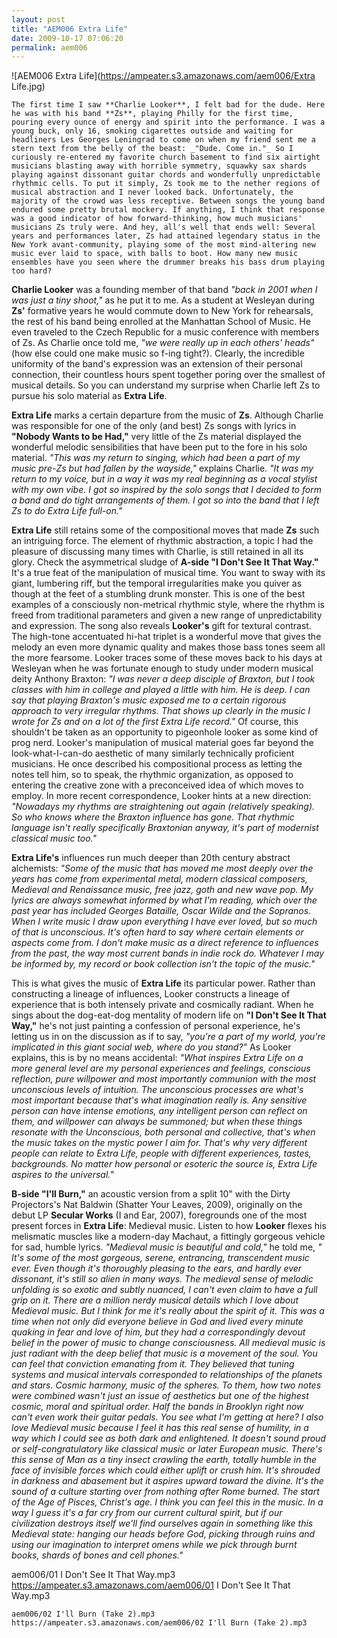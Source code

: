 ```yaml
---
layout: post
title: "AEM006 Extra Life"
date: 2009-10-17 07:06:20
permalink: aem006
---
```

![AEM006 Extra Life](https://ampeater.s3.amazonaws.com/aem006/Extra Life.jpg)

    The first time I saw **Charlie Looker**, I felt bad for the dude. Here he was with his band **Zs**, playing Philly for the first time, pouring every ounce of energy and spirit into the performance. I was a young buck, only 16, smoking cigarettes outside and waiting for headliners Les Georges Leningrad to come on when my friend sent me a stern text from the belly of the beast: _"Dude. Come in."_ So I curiously re-entered my favorite church basement to find six airtight musicians blasting away with horrible symmetry, squawky sax shards playing against dissonant guitar chords and wonderfully unpredictable rhythmic cells. To put it simply, Zs took me to the nether regions of musical abstraction and I never looked back. Unfortunately, the majority of the crowd was less receptive. Between songs the young band endured some pretty brutal mockery. If anything, I think that response was a good indicator of how forward-thinking, how much musicians' musicians Zs truly were. And hey, all's well that ends well: Several years and performances later, Zs had attained legendary status in the New York avant-community, playing some of the most mind-altering new music ever laid to space, with balls to boot. How many new music ensembles have you seen where the drummer breaks his bass drum playing too hard?

**Charlie Looker** was a founding member of that band _"back in 2001 when I was just a tiny shoot,"_ as he put it to me. As a student at Wesleyan during **Zs'** formative years he would commute down to New York for rehearsals, the rest of his band being enrolled at the Manhattan School of Music. He even traveled to the Czech Republic for a music conference with members of Zs. As Charlie once told me, _"we were really up in each others' heads"_ (how else could one make music so f-ing tight?). Clearly, the incredible uniformity of the band's expression was an extension of their personal connection, their countless hours spent together poring over the smallest of musical details. So you can understand my surprise when Charlie left Zs to pursue his solo material as **Extra Life**.

**Extra Life** marks a certain departure from the music of **Zs**. Although Charlie was responsible for one of the only (and best) Zs songs with lyrics in **"Nobody Wants to be Had,"** very little of the Zs material displayed the wonderful melodic sensibilities that have been put to the fore in his solo material. _"This was my return to singing, which had been a part of my music pre-Zs but had fallen by the wayside,"_ explains Charlie. _"It was my return to my voice, but in a way it was my real beginning as a vocal stylist with my own vibe. I got so inspired by the solo songs that I decided to form a band and do tight arrangements of them. I got so into the band that I left Zs to do Extra Life full-on."_

**Extra Life** still retains some of the compositional moves that made **Zs** such an intriguing force. The element of rhythmic abstraction, a topic I had the pleasure of discussing many times with Charlie, is still retained in all its glory. Check the asymmetrical sludge of **A-side "I Don't See It That Way."** It's a true feat of the manipulation of musical time. You want to sway with its giant, lumbering riff, but the temporal irregularities make you quiver as though at the feet of a stumbling drunk monster. This is one of the best examples of a consciously non-metrical rhythmic style, where the rhythm is freed from traditional parameters and given a new range of unpredictability and expression. The song also reveals **Looker's** gift for textural contrast. The high-tone accentuated hi-hat triplet is a wonderful move that gives the melody an even more dynamic quality and makes those bass tones seem all the more fearsome. Looker traces some of these moves back to his days at Wesleyan when he was fortunate enough to study under modern musical deity Anthony Braxton: _"I was never a deep disciple of Braxton, but I took classes with him in college and played a little with him. He is deep. I can say that playing Braxton's music exposed me to a certain rigorous approach to very irregular rhythms. That shows up clearly in the music I wrote for Zs and on a lot of the first Extra Life record."_ Of course, this shouldn't be taken as an opportunity to pigeonhole looker as some kind of prog nerd. Looker's manipulation of musical material goes far beyond the look-what-I-can-do aesthetic of many similarly technically proficient musicians. He once described his compositional process as letting the notes tell him, so to speak, the rhythmic organization, as opposed to entering the creative zone with a preconceived idea of which moves to employ. In more recent correspondence, Looker hints at a new direction: _"Nowadays my rhythms are straightening out again (relatively speaking). So who knows where the Braxton influence has gone. That rhythmic language isn't really specifically Braxtonian anyway, it's part of modernist classical music too."_

**Extra Life's** influences run much deeper than 20th century abstract alchemists: _"Some of the music that has moved me most deeply over the years has come from experimental metal, modern classical composers, Medieval and Renaissance music, free jazz, goth and new wave pop. My lyrics are always somewhat informed by what I'm reading, which over the past year has included Georges Bataille, Oscar Wilde and the Sopranos. When I write music I draw upon everything I have ever loved, but so much of that is unconscious. It's often hard to say where certain elements or aspects come from. I don't make music as a direct reference to influences from the past, the way most current bands in indie rock do. Whatever I may be informed by, my record or book collection isn't the topic of the music."_

This is what gives the music of **Extra Life** its particular power. Rather than constructing a lineage of influences, Looker constructs a lineage of experience that is both intensely private and cosmically radiant. When he sings about the dog-eat-dog mentality of modern life on **"I Don't See It That Way,"** he's not just painting a confession of personal experience, he's letting us in on the discussion as if to say, _"you're a part of my world, you're implicated in this giant social web, where do you stand?"_ As Looker explains, this is by no means accidental: _"What inspires Extra Life on a more general level are my personal experiences and feelings, conscious reflection, pure willpower and most importantly communion with the most unconscious levels of intuition. The unconscious processes are what's most important because that's what imagination really is. Any sensitive person can have intense emotions, any intelligent person can reflect on them, and willpower can always be summoned; but when these things resonate with the Unconscious, both personal and collective, that's when the music takes on the mystic power I aim for. That's why very different people can relate to Extra Life, people with different experiences, tastes, backgrounds. No matter how personal or esoteric the source is, Extra Life aspires to the universal."_

**B-side "I'll Burn,"** an acoustic version from a split 10" with the Dirty Projectors's Nat Baldwin (Shatter Your Leaves, 2009), originally on the debut LP **Secular Works** (I and Ear, 2007), foregrounds one of the most present forces in **Extra Life**: Medieval music. Listen to how **Looker** flexes his melismatic muscles like a modern-day Machaut, a fittingly gorgeous vehicle for sad, humble lyrics. _"Medieval music is beautiful and cold,"_ he told me, _" It's some of the most gorgeous, serene, entrancing, transcendent music ever. Even though it's thoroughly pleasing to the ears, and hardly ever dissonant, it's still so alien in many ways. The medieval sense of melodic unfolding is so exotic and subtly nuanced, I can't even claim to have a full grip on it. There are a million nerdy musical details which I love about Medieval music. But I think for me it's really about the spirit of it. This was a time when not only did everyone believe in God and lived every minute quaking in fear and love of him, but they had a correspondingly devout belief in the power of music to change consciousness. All medieval music is just radiant with the deep belief that music is a movement of the soul. You can feel that conviction emanating from it. They believed that tuning systems and musical intervals corresponded to relationships of the planets and stars. Cosmic harmony, music of the spheres. To them, how two notes were combined wasn't just an issue of aesthetics but one of the highest cosmic, moral and spiritual order. Half the bands in Brooklyn right now can't even work their guitar pedals. You see what I'm getting at here? I also love Medieval music because I feel it has this real sense of humility, in a way which I could see as both dark and enlightened. It doesn't sound proud or self-congratulatory like classical music or later European music. There's this sense of Man as a tiny insect crawling the earth, totally humble in the face of invisible forces which could either uplift or crush him. It's shrouded in darkness and abasement but it aspires upward toward the divine. It's the sound of a culture starting over from nothing after Rome burned. The start of the Age of Pisces, Christ's age. I think you can feel this in the music. In a way I guess it's a far cry from our current cultural spirit, but if our civilization destroys itself we'll find ourselves again in something like this Medieval state: hanging our heads before God, picking through ruins and using our imagination to interpret omens while we pick through burnt books, shards of bones and cell phones."_
  
  aem006/01 I Don't See It That Way.mp3
    https://ampeater.s3.amazonaws.com/aem006/01 I Don't See It That Way.mp3
    
    aem006/02 I'll Burn (Take 2).mp3
    https://ampeater.s3.amazonaws.com/aem006/02 I'll Burn (Take 2).mp3
    
    